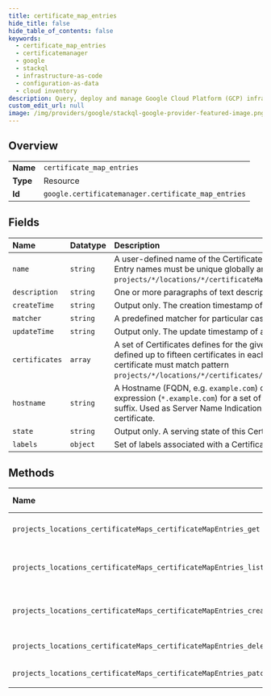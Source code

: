 ```yaml
---
title: certificate_map_entries
hide_title: false
hide_table_of_contents: false
keywords:
  - certificate_map_entries
  - certificatemanager
  - google    
  - stackql
  - infrastructure-as-code
  - configuration-as-data
  - cloud inventory
description: Query, deploy and manage Google Cloud Platform (GCP) infrastructure and resources using SQL
custom_edit_url: null
image: /img/providers/google/stackql-google-provider-featured-image.png
---
```

  
    

## Overview
<table><tbody>
<tr><td><b>Name</b></td><td><code>certificate_map_entries</code></td></tr>
<tr><td><b>Type</b></td><td>Resource</td></tr>
<tr><td><b>Id</b></td><td><code>google.certificatemanager.certificate_map_entries</code></td></tr>
</tbody></table>

## Fields
| Name | Datatype | Description |
|:-----|:---------|:------------|
| `name` | `string` | A user-defined name of the Certificate Map Entry. Certificate Map Entry names must be unique globally and match pattern `projects/*/locations/*/certificateMaps/*/certificateMapEntries/*`. |
| `description` | `string` | One or more paragraphs of text description of a certificate map entry. |
| `createTime` | `string` | Output only. The creation timestamp of a Certificate Map Entry. |
| `matcher` | `string` | A predefined matcher for particular cases, other than SNI selection. |
| `updateTime` | `string` | Output only. The update timestamp of a Certificate Map Entry. |
| `certificates` | `array` | A set of Certificates defines for the given `hostname`. There can be defined up to fifteen certificates in each Certificate Map Entry. Each certificate must match pattern `projects/*/locations/*/certificates/*`. |
| `hostname` | `string` | A Hostname (FQDN, e.g. `example.com`) or a wildcard hostname expression (`*.example.com`) for a set of hostnames with common suffix. Used as Server Name Indication (SNI) for selecting a proper certificate. |
| `state` | `string` | Output only. A serving state of this Certificate Map Entry. |
| `labels` | `object` | Set of labels associated with a Certificate Map Entry. |
## Methods
| Name | Accessible by | Required Params | Description |
|:-----|:--------------|:----------------|:------------|
| `projects_locations_certificateMaps_certificateMapEntries_get` | `SELECT` | `certificateMapEntriesId, certificateMapsId, locationsId, projectsId` | Gets details of a single CertificateMapEntry. |
| `projects_locations_certificateMaps_certificateMapEntries_list` | `SELECT` | `certificateMapsId, locationsId, projectsId` | Lists CertificateMapEntries in a given project and location. |
| `projects_locations_certificateMaps_certificateMapEntries_create` | `INSERT` | `certificateMapsId, locationsId, projectsId` | Creates a new CertificateMapEntry in a given project and location. |
| `projects_locations_certificateMaps_certificateMapEntries_delete` | `DELETE` | `certificateMapEntriesId, certificateMapsId, locationsId, projectsId` | Deletes a single CertificateMapEntry. |
| `projects_locations_certificateMaps_certificateMapEntries_patch` | `EXEC` | `certificateMapEntriesId, certificateMapsId, locationsId, projectsId` | Updates a CertificateMapEntry. |

